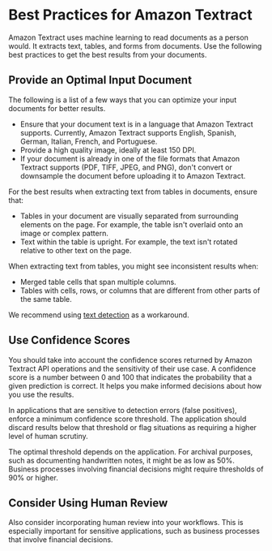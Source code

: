 # Best Practices for Amazon Textract<a name="textract-best-practices"></a>

Amazon Textract uses machine learning to read documents as a person would\. It extracts text, tables, and forms from documents\. Use the following best practices to get the best results from your documents\.

## Provide an Optimal Input Document<a name="optimal-document"></a>

The following is a list of a few ways that you can optimize your input documents for better results\.
+ Ensure that your document text is in a language that Amazon Textract supports\. Currently, Amazon Textract supports English, Spanish, German, Italian, French, and Portuguese\.
+ Provide a high quality image, ideally at least 150 DPI\.
+ If your document is already in one of the file formats that Amazon Textract supports \(PDF, TIFF, JPEG, and PNG\), don't convert or downsample the document before uploading it to Amazon Textract\.

For the best results when extracting text from tables in documents, ensure that:
+ Tables in your document are visually separated from surrounding elements on the page\. For example, the table isn't overlaid onto an image or complex pattern\.
+ Text within the table is upright\. For example, the text isn't rotated relative to other text on the page\.

When extracting text from tables, you might see inconsistent results when: 
+ Merged table cells that span multiple columns\.
+ Tables with cells, rows, or columns that are different from other parts of the same table\.

We recommend using [text detection](how-it-works-detecting.md) as a workaround\.

## Use Confidence Scores<a name="confidence-score"></a>

You should take into account the confidence scores returned by Amazon Textract API operations and the sensitivity of their use case\. A confidence score is a number between 0 and 100 that indicates the probability that a given prediction is correct\. It helps you make informed decisions about how you use the results\. 

In applications that are sensitive to detection errors \(false positives\), enforce a minimum confidence score threshold\. The application should discard results below that threshold or flag situations as requiring a higher level of human scrutiny\.

The optimal threshold depends on the application\. For archival purposes, such as documenting handwritten notes, it might be as low as 50%\. Business processes involving financial decisions might require thresholds of 90% or higher\.

## Consider Using Human Review<a name="review"></a>

Also consider incorporating human review into your workflows\. This is especially important for sensitive applications, such as business processes that involve financial decisions\.